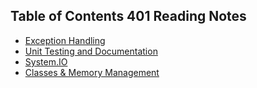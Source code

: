 ## Table of Contents 401 Reading Notes

- [Exception Handling](exception-handling.md)
- [Unit Testing and Documentation](testing-documentation.md)
- [System.IO](systemIO.md)
- [Classes & Memory Management](classes-memory.md)